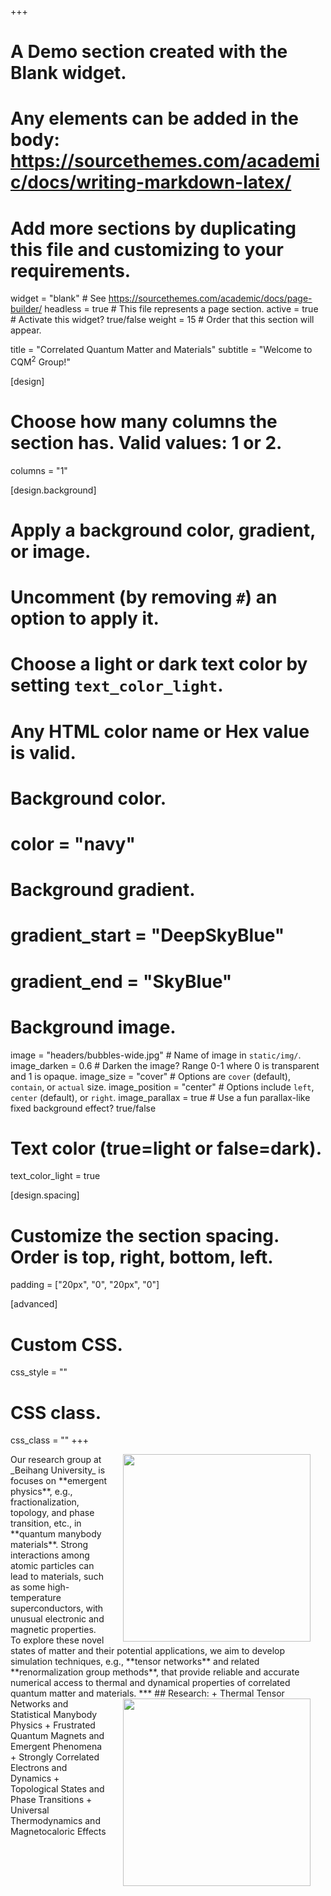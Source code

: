 +++
# A Demo section created with the Blank widget.
# Any elements can be added in the body: https://sourcethemes.com/academic/docs/writing-markdown-latex/
# Add more sections by duplicating this file and customizing to your requirements.

widget = "blank"  # See https://sourcethemes.com/academic/docs/page-builder/
headless = true  # This file represents a page section.
active = true  # Activate this widget? true/false
weight = 15  # Order that this section will appear.

title = "Correlated Quantum Matter and Materials"
subtitle = "Welcome to CQM$^2$ Group!"

[design]
  # Choose how many columns the section has. Valid values: 1 or 2.
  columns = "1"

[design.background]
  # Apply a background color, gradient, or image.
  #   Uncomment (by removing `#`) an option to apply it.
  #   Choose a light or dark text color by setting `text_color_light`.
  #   Any HTML color name or Hex value is valid.

  # Background color.
  # color = "navy"
  
  # Background gradient.
  # gradient_start = "DeepSkyBlue"
  # gradient_end = "SkyBlue"
  
  # Background image.
  image = "headers/bubbles-wide.jpg"  # Name of image in `static/img/`.
  image_darken = 0.6  # Darken the image? Range 0-1 where 0 is transparent and 1 is opaque.
  image_size = "cover"  #  Options are `cover` (default), `contain`, or `actual` size.
  image_position = "center"  # Options include `left`, `center` (default), or `right`.
  image_parallax = true  # Use a fun parallax-like fixed background effect? true/false

  # Text color (true=light or false=dark).
  text_color_light = true

[design.spacing]
  # Customize the section spacing. Order is top, right, bottom, left.
  padding = ["20px", "0", "20px", "0"]

[advanced]
 # Custom CSS. 
 css_style = ""
 
 # CSS class.
 css_class = ""
+++
<!--- ![WLI](http://shi.buaa.edu.cn/__local/1/D3/F2/D6A6E5196DB06D04CA72D378F8E_9BFD9043_670B.jpeg) --->
<!--- <p align='center'> --->
<!--- <img align='left' src='/img/KeyImage.png' width='230' hspace='30' /> --->
<!--- <img align='left' src='/img/KeyImage3.png' width='320' hspace='30'/> --->
<!--- <img align='left' src='/img/KeyImage2.png' width='405' hspace='30'/> --->
<!--- <p/> --->
<!--- <br/><br/><br/><br/><br/><br/><br/><br/> --->
<!--- <p/> --->

<img align='right' src='/img/KeyImage2.png' width='300' hspace='24' />
Our research group at _Beihang University_ is focuses on **emergent physics**, e.g., fractionalization, topology, and phase transition, etc., in **quantum manybody materials**. Strong interactions among atomic particles can lead to  materials, such as some high-temperature superconductors, with unusual electronic and magnetic properties. To explore these novel states of matter and their potential applications, we aim to develop simulation techniques, e.g., **tensor networks** and related **renormalization group methods**, that provide reliable and accurate numerical access to thermal and dynamical properties of correlated quantum matter and materials. 
***

<img align='right' src='/img/KeyImage.png' width='300' hspace='24' />
## Research:
+ Thermal Tensor Networks and Statistical Manybody Physics
+ Frustrated Quantum Magnets and Emergent Phenomena
+ Strongly Correlated Electrons and Dynamics
+ Topological States and Phase Transitions
+ Universal Thermodynamics and Magnetocaloric Effects




